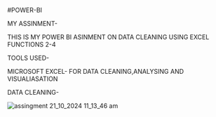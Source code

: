 #POWER-BI

MY ASSINMENT-

THIS IS MY POWER BI ASINMENT ON DATA CLEANING USING EXCEL FUNCTIONS 2-4

TOOLS USED-

MICROSOFT EXCEL- FOR DATA CLEANING,ANALYSING AND VISUALIASATION

DATA CLEANING-

![assingment 21_10_2024 11_13_46 am](https://github.com/user-attachments/assets/f8ca4d46-9622-463d-ba08-cfdbedddd494)
